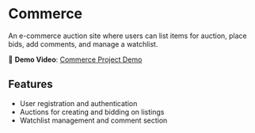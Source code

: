 # Commerce

An e-commerce auction site where users can list items for auction, place bids, add comments, and manage a watchlist.

🎥 **Demo Video**: [Commerce Project Demo](https://youtu.be/VztN_eqaB4Y)

## Features

- User registration and authentication
- Auctions for creating and bidding on listings
- Watchlist management and comment section
